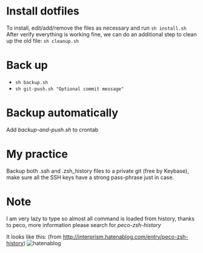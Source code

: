 # Install dotfiles
To install, edit/add/remove the files as necessary and run `sh install.sh`
After verify everything is working fine, we can do an additional step to clean up the old file: `sh cleanup.sh`

# Back up
* `sh backup.sh`
* `sh git-push.sh "Optional commit message"`

# Backup automatically
Add *backup-and-push.sh* to crontab

# My practice

Backup both .ssh and .zsh_history files to a private git (free by Keybase), make sure all the SSH keys have a strong pass-phrase just in case.

# Note

I am very lazy to type so almost all command is loaded from history, thanks to peco, more information please search for *peco-zsh-history*

It looks like this: (from http://interprism.hatenablog.com/entry/peco-zsh-history)
![hatenablog](http://cdn-ak.f.st-hatena.com/images/fotolife/i/interprism/20151130/20151130224135.gif)
